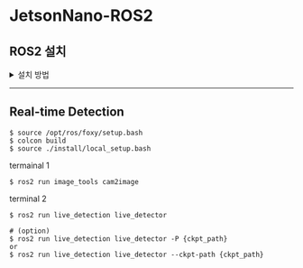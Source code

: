 # JetsonNano-ROS2

## ROS2 설치
<details>
<summary> 설치 방법 </summary>
<div markdown="1">

```
$ sh ./install_ros2_jetson_nano.sh
$ sh ./plus.sh
```

### SD 카드 파티션 늘리는 방법

[참고 사이트](https://omorobot.gitbook.io/manual/product/omo-r1mini/r1mini-pro/jetson-nano)
```
$ sudo apt update
$ sudo apt install -y gparted
$ sudo gparted
```
</div>
</details>

-----

## Real-time Detection 

```
$ source /opt/ros/foxy/setup.bash
$ colcon build
$ source ./install/local_setup.bash
```

termainal 1
```
$ ros2 run image_tools cam2image
```

terminal 2
```
$ ros2 run live_detection live_detector

# (option)
$ ros2 run live_detection live_detector -P {ckpt_path}
or
$ ros2 run live_detection live_detector --ckpt-path {ckpt_path}
```
